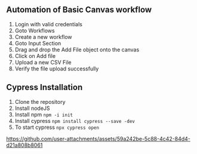 ## Automation of Basic Canvas workflow

1. Login with valid credentials
2. Goto Workflows
3. Create a new workflow
4. Goto Input Section
5. Drag and drop the Add File object onto the canvas
6. Click on Add file
7. Upload a new CSV File
8. Verify the file upload successfully

## Cypress Installation
1. Clone the repository
2. Install nodeJS
3. Install npm ``` npm -i init ```
4. Install cypress ```npm install cypress --save -dev ```
5. To start cypress ``` npx cypress open ```
   



https://github.com/user-attachments/assets/59a242be-5c88-4c42-84d4-d21a808b8061






